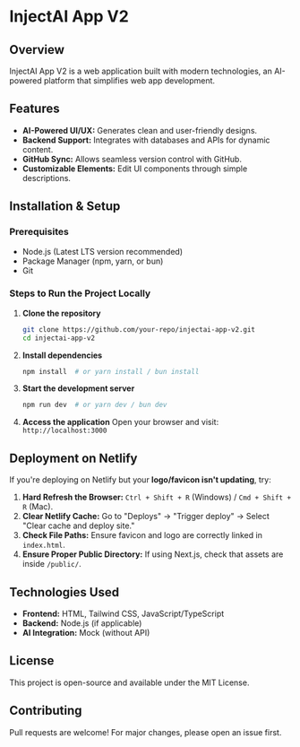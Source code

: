 # InjectAI App V2

## Overview
InjectAI App V2 is a web application built with modern technologies,  an AI-powered platform that simplifies web app development.

## Features
- **AI-Powered UI/UX:** Generates clean and user-friendly designs.
- **Backend Support:** Integrates with databases and APIs for dynamic content.
- **GitHub Sync:** Allows seamless version control with GitHub.
- **Customizable Elements:** Edit UI components through simple descriptions.

## Installation & Setup

### Prerequisites
- Node.js (Latest LTS version recommended)
- Package Manager (npm, yarn, or bun)
- Git

### Steps to Run the Project Locally

1. **Clone the repository**
   ```sh
   git clone https://github.com/your-repo/injectai-app-v2.git
   cd injectai-app-v2
   ```

2. **Install dependencies**
   ```sh
   npm install  # or yarn install / bun install
   ```

3. **Start the development server**
   ```sh
   npm run dev  # or yarn dev / bun dev
   ```

4. **Access the application**
   Open your browser and visit: `http://localhost:3000`

## Deployment on Netlify

If you're deploying on Netlify but your **logo/favicon isn't updating**, try:

1. **Hard Refresh the Browser:** `Ctrl + Shift + R` (Windows) / `Cmd + Shift + R` (Mac).
2. **Clear Netlify Cache:** Go to "Deploys" → "Trigger deploy" → Select "Clear cache and deploy site."
3. **Check File Paths:** Ensure favicon and logo are correctly linked in `index.html`.
4. **Ensure Proper Public Directory:** If using Next.js, check that assets are inside `/public/`.

## Technologies Used
- **Frontend:** HTML, Tailwind CSS, JavaScript/TypeScript
- **Backend:** Node.js (if applicable)
- **AI Integration:** 
Mock (without API)

## License
This project is open-source and available under the MIT License.

## Contributing
Pull requests are welcome! For major changes, please open an issue first.

